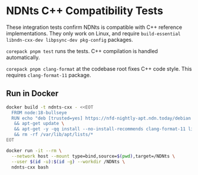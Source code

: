 # NDNts C++ Compatibility Tests

These integration tests confirm NDNts is compatible with C++ reference implementations.
They only work on Linux, and require `build-essential libndn-cxx-dev libpsync-dev pkg-config` packages.

`corepack pnpm test` runs the tests.
C++ compilation is handled automatically.

`corepack pnpm clang-format` at the codebase root fixes C++ code style.
This requires `clang-format-11` package.

## Run in Docker

```bash
docker build -t ndnts-cxx - <<EOT
  FROM node:18-bullseye
  RUN echo "deb [trusted=yes] https://nfd-nightly-apt.ndn.today/debian bullseye main" > /etc/apt/sources.list.d/nfd-nightly.list \
   && apt-get update \
   && apt-get -y -qq install --no-install-recommends clang-format-11 libndn-cxx-dev libpsync-dev ndnsec pkg-config \
   && rm -rf /var/lib/apt/lists/*
EOT

docker run -it --rm \
  --network host --mount type=bind,source=$(pwd),target=/NDNts \
  --user $(id -u):$(id -g) --workdir /NDNts \
  ndnts-cxx bash
```
